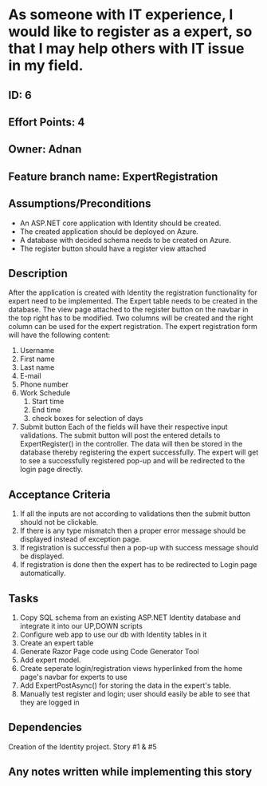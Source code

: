 # As someone with IT experience, I would like to register as a expert, so that I may help others with IT issue in my field.

## ID: 6
## Effort Points: 4
## Owner: Adnan
## Feature branch name: ExpertRegistration

## Assumptions/Preconditions

* An ASP.NET core application with Identity should be created.
* The created application should be deployed on Azure.
* A database with decided schema needs to be created on Azure.
* The register button should have a register view attached

## Description

After the application is created with Identity the registration functionality for expert need to be implemented. The Expert table needs to be created in the database.
The view page attached to the register button on the navbar in the top right has to be modified. Two columns will be created and the right column can be used for the expert
registration. The expert registration form will have the following content:
1. Username
2. First name
3. Last name
4. E-mail
5. Phone number
6. Work Schedule
    1. Start time
    2. End time
    3. check boxes for selection of days
7. Submit button
Each of the fields will have their respective input validations. The submit button will post the entered details to ExpertRegister() in the controller.
The data will then be stored in the database thereby registering the expert successfully. The expert will get to see a successfully registered pop-up and will be redirected to the
login page directly. 

## Acceptance Criteria

1. If all the inputs are not according to validations then the submit button should not be clickable.
2. If there is any type mismatch then a proper error message should be displayed instead of exception page. 
3. If registration is successful then a pop-up with success message should be displayed.
4. If registration is done then the expert has to be redirected to Login page automatically.

## Tasks

1. Copy SQL schema from an existing ASP.NET Identity database and integrate it into our UP,DOWN scripts
2. Configure web app to use our db with Identity tables in it
3. Create an expert table
4. Generate Razor Page code using Code Generator Tool
5. Add expert model.
6. Create seperate login/registration views hyperlinked from the home page's navbar for experts to use
7. Add ExpertPostAsync() for storing the data in the expert's table.
8. Manually test register and login; user should easily be able to see that they are logged in

## Dependencies
Creation of the Identity project. Story #1 & #5

## Any notes written while implementing this story